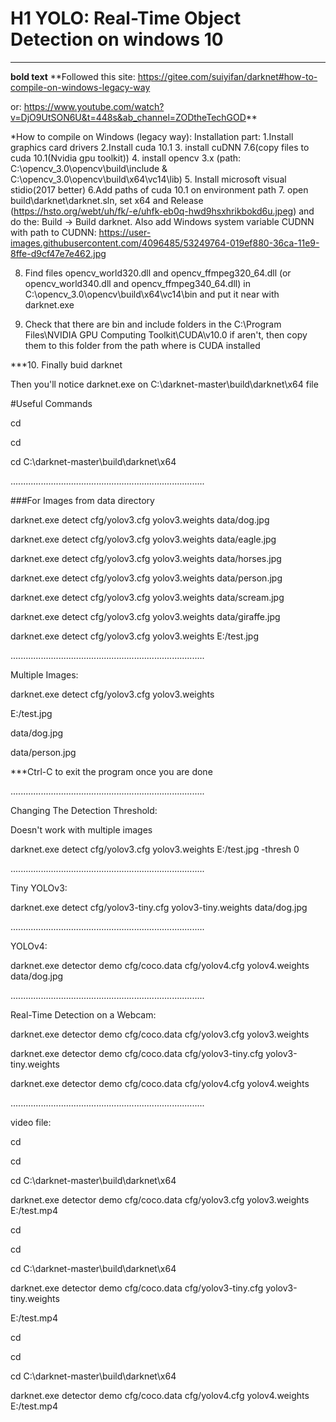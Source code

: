 # H1 YOLO: Real-Time Object Detection on windows 10
---

**bold text**
**Followed this site: https://gitee.com/suiyifan/darknet#how-to-compile-on-windows-legacy-way

or: https://www.youtube.com/watch?v=DjO9UtSON6U&t=448s&ab_channel=ZODtheTechGOD**

*How to compile on Windows (legacy way):
Installation part:
1.Install graphics card drivers
2.Install cuda 10.1
3. install cuDNN 7.6(copy files to cuda 10.1(Nvidia gpu toolkit))
4. install opencv 3.x (path: C:\opencv_3.0\opencv\build\include & C:\opencv_3.0\opencv\build\x64\vc14\lib)
5. Install microsoft visual stidio(2017 better)
6.Add paths of cuda 10.1 on environment path
7. open build\darknet\darknet.sln, set x64 and Release (https://hsto.org/webt/uh/fk/-e/uhfk-eb0q-hwd9hsxhrikbokd6u.jpeg)
and do the: Build -> Build darknet. Also add Windows system variable CUDNN with path to CUDNN: https://user-images.githubusercontent.com/4096485/53249764-019ef880-36ca-11e9-8ffe-d9cf47e7e462.jpg

8. Find files opencv_world320.dll and opencv_ffmpeg320_64.dll (or opencv_world340.dll and opencv_ffmpeg340_64.dll) in C:\opencv_3.0\opencv\build\x64\vc14\bin and put it near with darknet.exe

9. Check that there are bin and include folders in the C:\Program Files\NVIDIA GPU Computing Toolkit\CUDA\v10.0 if aren't, then copy them to this folder from the path where is CUDA installed

***10. Finally buid darknet
>>>>>>>>>>>>>>>>>>>>>>>>>>>>>>>>>>>>>>>>>>>>>>>>>>>>>>>>>>>>>>>>>>>>>>>>>>>>>
Then you'll notice darknet.exe on C:\darknet-master\build\darknet\x64 file

#Useful Commands

cd

cd

cd C:\darknet-master\build\darknet\x64

.............................................................................

###For Images from data directory

darknet.exe detect cfg/yolov3.cfg yolov3.weights data/dog.jpg

darknet.exe detect cfg/yolov3.cfg yolov3.weights data/eagle.jpg

darknet.exe detect cfg/yolov3.cfg yolov3.weights data/horses.jpg

darknet.exe detect cfg/yolov3.cfg yolov3.weights data/person.jpg

darknet.exe detect cfg/yolov3.cfg yolov3.weights data/scream.jpg

darknet.exe detect cfg/yolov3.cfg yolov3.weights data/giraffe.jpg

darknet.exe detect cfg/yolov3.cfg yolov3.weights E:/test.jpg


.............................................................................

Multiple Images:

darknet.exe detect cfg/yolov3.cfg yolov3.weights

E:/test.jpg

data/dog.jpg

data/person.jpg

***Ctrl-C to exit the program once you are done


.............................................................................

Changing The Detection Threshold:

Doesn't work with multiple images


darknet.exe detect cfg/yolov3.cfg yolov3.weights E:/test.jpg -thresh 0


.............................................................................

Tiny YOLOv3:


darknet.exe detect cfg/yolov3-tiny.cfg yolov3-tiny.weights data/dog.jpg


.............................................................................

YOLOv4:

darknet.exe detector demo cfg/coco.data cfg/yolov4.cfg yolov4.weights data/dog.jpg


.............................................................................


Real-Time Detection on a Webcam:


darknet.exe detector demo cfg/coco.data cfg/yolov3.cfg yolov3.weights

darknet.exe detector demo cfg/coco.data cfg/yolov3-tiny.cfg yolov3-tiny.weights

darknet.exe detector demo cfg/coco.data cfg/yolov4.cfg yolov4.weights


.............................................................................


video file:
 
cd

cd

cd C:\darknet-master\build\darknet\x64

darknet.exe detector demo cfg/coco.data cfg/yolov3.cfg yolov3.weights E:/test.mp4


cd

cd

cd C:\darknet-master\build\darknet\x64

darknet.exe detector demo cfg/coco.data cfg/yolov3-tiny.cfg yolov3-tiny.weights 

E:/test.mp4


cd

cd

cd C:\darknet-master\build\darknet\x64

darknet.exe detector demo cfg/coco.data cfg/yolov4.cfg yolov4.weights E:/test.mp4

